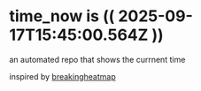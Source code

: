 # time_now is (( 2025-09-17T15:45:00.564Z ))

an automated repo that shows the currnent time

inspired by [breakingheatmap](https://github.com/breakingheatmap/breakingheatmap)